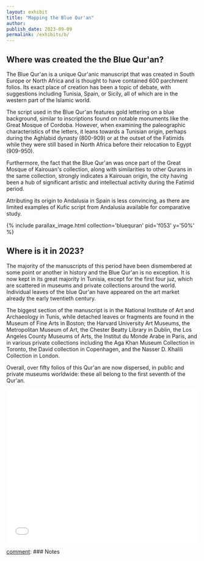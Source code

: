```yaml
---
layout: exhibit
title: "Mapping the Blue Qur'an"
author: 
publish_date: 2023-09-09
permalink: /exhibits/b/
---
```


## Where was created the the Blue Qur'an?
The Blue Qur'an is a unique Qur'anic manuscript that was created in South Europe or North Africa and is thought to have contained 600 parchment folios. Its exact place of creation has been a topic of debate, with suggestions including Tunisia, Spain, or Sicily, all of which are in the western part of the Islamic world.

The script used in the Blue Qur'an features gold lettering on a blue background, similar to inscriptions found on notable monuments like the Great Mosque of Cordoba. However, when examining the paleographic characteristics of the letters, it leans towards a Tunisian origin, perhaps during the Aghlabid dynasty (800-909) or at the outset of the Fatimids while they were still based in North Africa before their relocation to Egypt (909-950). 

Furthermore, the fact that the Blue Qur'an was once part of the Great Mosque of Kairouan's collection, along with similarities to other Qurans in the same collection, strongly indicates a Kairouan origin, the city having been a hub of significant artistic and intellectual activity during the Fatimid period. 

Attributing its origin to Andalusia in Spain is less convincing, as there are limited examples of Kufic script from Andalusia available for comparative study.

{% include parallax_image.html collection='bluequran' pid='f053' y='50%' %}


## Where is it in 2023?

The majority of the manuscripts of this period have been dismembered at some point or another in history and the Blue Qur'an is no exception. It is now kept in its great majority in Tunisia, except for the first four juz, which are scattered in museums and private collections around the world. Individual leaves of the blue Qur'an have appeared on the art market already the early twentieth century. 

The biggest section of the manuscript is in the National Institute of Art and Archaeology in Tunis, while detached leaves or fragments are found in the Museum of Fine Arts in Boston; the Harvard University Art Museums, the Metropolitan Museum of Art, the Chester Beatty Library in Dublin, the Los Angeles County Museums of Arts, the Institut du Monde Arabe in Paris, and in various private collections including the Aga Khan Museum Collection in Toronto, the David collection in Copenhagen, and the Nasser D. Khalili Collection in London. 

Overall, over fifty folios of this Qur'an are now dispersed, in public and private museums worldwide: these all belong to the first seventh of the Qur'an. 


<style>.embed-container {position: relative; padding-bottom: 80%; height: 0; max-width: 100%;} .embed-container iframe, .embed-container object, .embed-container iframe{position: absolute; top: 0; left: 0; width: 100%; height: 100%;} small{position: absolute; z-index: 40; bottom: 0; margin-bottom: -15px;}</style><div class="embed-container"><iframe width="500" height="400" frameborder="0" scrolling="no" marginheight="0" marginwidth="0" title="Blue Qur'an" src="//www.arcgis.com/apps/Embed/index.html?webmap=0406f1b0d12e4718b2d65148c8242967&extent=-180,-50.7645,180,85.4266&home=true&zoom=true&previewImage=false&scale=true&search=true&searchextent=true&basemap_gallery=true&disable_scroll=true&theme=light"></iframe></div>



[comment]: XXX[^1]





[comment]: ---

[comment]: ### Notes

[comment]: [^1]: 

[comment]: [^2]: 